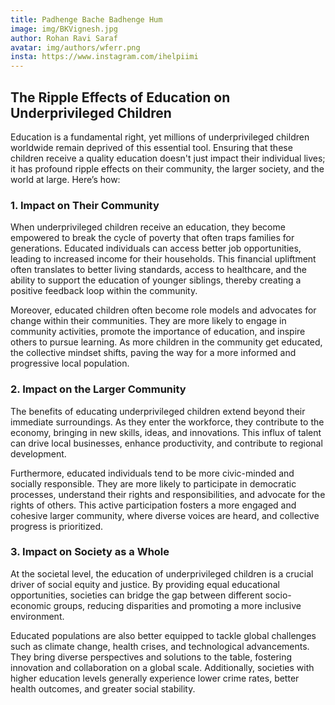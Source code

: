 ```yaml
---
title: Padhenge Bache Badhenge Hum
image: img/BKVignesh.jpg
author: Rohan Ravi Saraf
avatar: img/authors/wferr.png
insta: https://www.instagram.com/ihelpiimi
---
```


## The Ripple Effects of Education on Underprivileged Children

Education is a fundamental right, yet millions of underprivileged children worldwide remain deprived of this essential tool. Ensuring that these children receive a quality education doesn't just impact their individual lives; it has profound ripple effects on their community, the larger society, and the world at large. Here’s how:

### 1. Impact on Their Community

When underprivileged children receive an education, they become empowered to break the cycle of poverty that often traps families for generations. Educated individuals can access better job opportunities, leading to increased income for their households. This financial upliftment often translates to better living standards, access to healthcare, and the ability to support the education of younger siblings, thereby creating a positive feedback loop within the community.

Moreover, educated children often become role models and advocates for change within their communities. They are more likely to engage in community activities, promote the importance of education, and inspire others to pursue learning. As more children in the community get educated, the collective mindset shifts, paving the way for a more informed and progressive local population.

### 2. Impact on the Larger Community

The benefits of educating underprivileged children extend beyond their immediate surroundings. As they enter the workforce, they contribute to the economy, bringing in new skills, ideas, and innovations. This influx of talent can drive local businesses, enhance productivity, and contribute to regional development.

Furthermore, educated individuals tend to be more civic-minded and socially responsible. They are more likely to participate in democratic processes, understand their rights and responsibilities, and advocate for the rights of others. This active participation fosters a more engaged and cohesive larger community, where diverse voices are heard, and collective progress is prioritized.

### 3. Impact on Society as a Whole

At the societal level, the education of underprivileged children is a crucial driver of social equity and justice. By providing equal educational opportunities, societies can bridge the gap between different socio-economic groups, reducing disparities and promoting a more inclusive environment.

Educated populations are also better equipped to tackle global challenges such as climate change, health crises, and technological advancements. They bring diverse perspectives and solutions to the table, fostering innovation and collaboration on a global scale. Additionally, societies with higher education levels generally experience lower crime rates, better health outcomes, and greater social stability.
